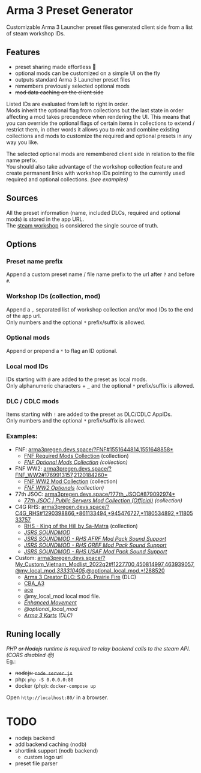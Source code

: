 # Arma 3 Preset Generator
Customizable Arma 3 Launcher preset files generated client side from a list of steam workshop IDs.

## Features
 * preset sharing made effortless 💚
 * optional mods can be customized on a simple UI on the fly
 * outputs standard Arma 3 Launcher preset files
 * remembers previously selected optional mods
 * ~~mod data caching on the client side~~

Listed IDs are evaluated from left to right in order.  
Mods inherit the optional flag from collections but the last state in order affecting a mod takes precendece when rendering the UI. This means that you can override the optional flags of certain items in collections to extend / restrict them, in other words it allows you to mix and combine existing collections and mods to customize the required and optional presets in any way you like.  

The selected optional mods are remembered client side in relation to the file name prefix.  
You should also take advantage of the workshop collection feature and create permanent links with workshop IDs pointing to the currently used required and optional collections. _(see examples)_

## Sources
All the preset information (name, included DLCs, required and optional mods) is stored in the app URL.  
The [steam workshop](https://steamcommunity.com/app/107410/workshop/) is considered the single source of truth.  

## Options
### Preset name prefix
Append a custom preset name / file name prefix to the url after `?` and before `#`.

### Workshop IDs (collection, mod)
Append a `,` separated list of workshop collection and/or mod IDs to the end of the app url.  
Only numbers and the optional `*` prefix/suffix is allowed.

### Optional mods
Append or prepend a `*` to flag an ID optional.

### Local mod IDs
IDs starting with `@` are added to the preset as local mods.  
Only alphanumeric characters + `_` and the optional `*` prefix/suffix is allowed.

### DLC / CDLC mods
Items starting with `!` are added to the preset as DLC/CDLC AppIDs.  
Only numbers and the optional `*` prefix/suffix is allowed.

### Examples:
 * FNF: [arma3pregen.devs.space/?FNF#1551644814,1551648858*](https://arma3pregen.devs.space/?FNF#1551644814,1551648858*)
   * [FNF Required Mods Collection](https://steamcommunity.com/sharedfiles/filedetails/?id=1551644814) (collection)
   * _[FNF Optional Mods Collection](https://steamcommunity.com/sharedfiles/filedetails/?id=1551648858) (collection)_
 * FNF WW2: [arma3pregen.devs.space/?FNF_WW2#1769913157,2120184260*](https://arma3pregen.devs.space/?FNF_WW2#1769913157,2120184260*)
   * [FNF WW2 Mod Collection](https://steamcommunity.com/sharedfiles/filedetails/?id=1769913157) (collection)
   * _[FNF WW2 Optionals](https://steamcommunity.com/sharedfiles/filedetails/?id=2120184260) (collection)_
 * 77th JSOC: [arma3pregen.devs.space/?77th_JSOC#879092974*](https://arma3pregen.devs.space/?77th_JSOC#879092974*)
   * _[77th JSOC | Public Servers Mod Collection (Official)](https://steamcommunity.com/sharedfiles/filedetails/?id=879092974) (collection)_
 * C4G RHS: [arma3pregen.devs.space/?C4G_RHS#1290398866,*861133494,*945476727,*1180534892,*1180533757](https://arma3pregen.devs.space/?C4G_RHS#1290398866,*861133494,*945476727,*1180534892,*1180533757)
   * [RHS - King of the Hill by Sa-Matra](https://steamcommunity.com/sharedfiles/filedetails/?id=1290398866) (collection)
   * _[JSRS SOUNDMOD](https://steamcommunity.com/sharedfiles/filedetails/?id=861133494)_
   * _[JSRS SOUNDMOD - RHS AFRF Mod Pack Sound Support](https://steamcommunity.com/sharedfiles/filedetails/?id=945476727)_
   * _[JSRS SOUNDMOD - RHS GREF Mod Pack Sound Support](https://steamcommunity.com/sharedfiles/filedetails/?id=1180534892)_
   * _[JSRS SOUNDMOD - RHS USAF Mod Pack Sound Support](https://steamcommunity.com/sharedfiles/filedetails/?id=1180533757)_
 * Custom: [arma3pregen.devs.space/?My_Custom_Vietnam_Modlist_2022q2#!1227700,450814997,463939057,@my_local_mod,*333310405,*@optional_local_mod,*!288520](https://arma3pregen.devs.space/?My_Custom_Vietnam_Modlist_2022q2#!1227700,450814997,463939057,@my_local_mod,*333310405,*@optional_local_mod,*!288520)
   * [Arma 3 Creator DLC: S.O.G. Prairie Fire](https://store.steampowered.com/app/1227700) (DLC)
   * [CBA_A3](https://steamcommunity.com/sharedfiles/filedetails/?id=450814997)
   * [ace](https://steamcommunity.com/sharedfiles/filedetails/?id=463939057)
   * @my_local_mod local mod file.
   * _[Enhanced Movement](https://steamcommunity.com/sharedfiles/filedetails/?id=333310405)_
   * _@optional_local_mod_
   * _[Arma 3 Karts](https://store.steampowered.com/app/288520) (DLC)_

## Runing locally
_PHP ~~or Nodejs~~ runtime is required to relay backend calls to the steam API. (CORS disabled 😔)_  
Eg.:  
 - ~~nodejs: `node server.js`~~
 - php: `php -S 0.0.0.0:80`
 - docker (php): `docker-compose up`

Open `http://localhost:80/` in a browser.  

# TODO
 * nodejs backend
 * add backend caching (nodb)
 * shortlink support (nodb backend)
   * custom logo url
 * preset file parser
